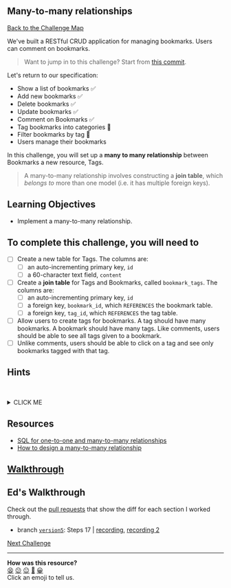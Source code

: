 ## Many-to-many relationships

[Back to the Challenge Map](00_challenge_map.md#challenges)

We've built a RESTful CRUD application for managing bookmarks. Users can comment on bookmarks.

> Want to jump in to this challenge? Start from [this commit](https://github.com/sjmog/bookmark_manager/commit/c81305935bf16747f16bb20466d4c75d5e1d667d).

Let's return to our specification:

* Show a list of bookmarks :white_check_mark:
* Add new bookmarks :white_check_mark:
* Delete bookmarks :white_check_mark:
* Update bookmarks :white_check_mark:
* Comment on Bookmarks :white_check_mark:
* Tag bookmarks into categories :construction:
* Filter bookmarks by tag :construction:
* Users manage their bookmarks

In this challenge, you will set up a **many to many relationship** between Bookmarks a new resource, Tags.

> A many-to-many relationship involves constructing a **join table**, which _belongs to_ more than one model (i.e. it has multiple foreign keys).

## Learning Objectives

* Implement a many-to-many relationship.

## To complete this challenge, you will need to

- [ ] Create a new table for Tags. The columns are:
  - [ ] an auto-incrementing primary key, `id`
  - [ ] a 60-character text field, `content`
- [ ] Create a **join table** for Tags and Bookmarks, called `bookmark_tags`. The columns are:
  - [ ] an auto-incrementing primary key, `id`
  - [ ] a foreign key, `bookmark_id`, which `REFERENCES` the bookmark table.
  - [ ] a foreign key, `tag_id`, which `REFERENCES` the tag table.
- [ ] Allow users to create tags for bookmarks. A tag should have many bookmarks. A bookmark should have many tags. Like comments, users should be able to see all tags given to a bookmark.
- [ ] Unlike comments, users should be able to click on a tag and see only bookmarks tagged with that tag.

## Hints
&nbsp;<details><summary>CLICK ME</summary>
- Again, this challenge has multiple possible solutions, but you'll definitely need to create two new models `Tag` and `BookmarkTag`.
- Whenever you add a new `Tag` to the database, you'll likely need to save a `BookmarkTag` separately.
- Once you can save links to your database, in order to associate them with particular bookmarks in your views you'll probably want a `bookmark.tags` method which returns a list of all tags belonging to a given bookmark.
- In order to filter by tag, you're also likely to need a `tag.bookmarks` method which returns all the bookmarks belonging to a given tag.
&nbsp;</details>

## Resources

* [SQL for one-to-one and many-to-many relationships](https://stackoverflow.com/questions/7296846/how-to-implement-one-to-one-one-to-many-and-many-to-many-relationships-while-de)
* [How to design a many-to-many relationship](https://dzone.com/articles/how-to-handle-a-many-to-many-relationship-in-datab)

## [Walkthrough](walkthroughs/18.md)

## Ed's Walkthrough

Check out the [pull requests](https://github.com/dearshrewdwit/demo_bookmark_manager/pulls) that show the diff for each section I worked through.
- branch [`version5`](https://github.com/dearshrewdwit/demo_bookmark_manager/tree/version5): Steps 17 | [recording](https://youtu.be/lUgXzqBaDT4), [recording 2](https://youtu.be/weFlLixdrBw)

[Next Challenge](./18_registration.md)

<!-- BEGIN GENERATED SECTION DO NOT EDIT -->

---

**How was this resource?**  
[😫](https://airtable.com/shrUJ3t7KLMqVRFKR?prefill_Repository=makersacademy/course&prefill_File=bookmark_manager/18_many_to_many_relationships.md&prefill_Sentiment=😫) [😕](https://airtable.com/shrUJ3t7KLMqVRFKR?prefill_Repository=makersacademy/course&prefill_File=bookmark_manager/18_many_to_many_relationships.md&prefill_Sentiment=😕) [😐](https://airtable.com/shrUJ3t7KLMqVRFKR?prefill_Repository=makersacademy/course&prefill_File=bookmark_manager/18_many_to_many_relationships.md&prefill_Sentiment=😐) [🙂](https://airtable.com/shrUJ3t7KLMqVRFKR?prefill_Repository=makersacademy/course&prefill_File=bookmark_manager/18_many_to_many_relationships.md&prefill_Sentiment=🙂) [😀](https://airtable.com/shrUJ3t7KLMqVRFKR?prefill_Repository=makersacademy/course&prefill_File=bookmark_manager/18_many_to_many_relationships.md&prefill_Sentiment=😀)  
Click an emoji to tell us.

<!-- END GENERATED SECTION DO NOT EDIT -->
